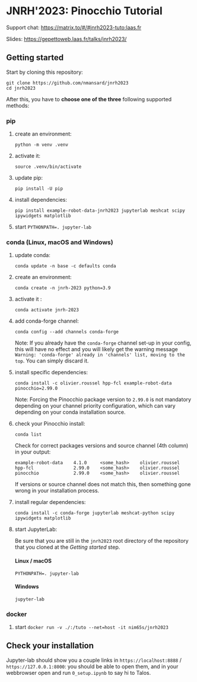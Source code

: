 # JNRH'2023: Pinocchio Tutorial

Support chat: <https://matrix.to/#/#jnrh2023-tuto:laas.fr>

Slides: <https://gepettoweb.laas.fr/talks/jnrh2023/>

## Getting started

Start by cloning this repository:
```
git clone https://github.com/nmansard/jnrh2023
cd jnrh2023
```

After this, you have to **choose one of the three** following supported methods:

### pip

1. create an environment:

    `python -m venv .venv`

2. activate it:

    `source .venv/bin/activate`

3. update pip:

    `pip install -U pip`

4. install dependencies:

    `pip install example-robot-data-jnrh2023 jupyterlab meshcat scipy ipywidgets matplotlib`

5. start `PYTHONPATH=. jupyter-lab`


### conda (Linux, macOS and Windows)

1. update conda:

    `conda update -n base -c defaults conda`

2. create an environment:

    `conda create -n jnrh-2023 python=3.9`

3. activate it :

    `conda activate jnrh-2023`

4. add conda-forge channel:

    `conda config --add channels conda-forge`
   
    Note: If you already have the `conda-forge` channel set-up in your config, this will have no effect and you will likely get the warning message `Warning: 'conda-forge' already in 'channels' list, moving to the top`. You can simply discard it.

6. install specific dependencies:

    `conda install -c olivier.roussel hpp-fcl example-robot-data pinocchio=2.99.0`

    Note: Forcing the Pinocchio package version to `2.99.0` is not mandatory depending on your channel priority configuration, which can vary depending on your conda installation source.

8. check your Pinocchio install:

    `conda list`

   Check for correct packages versions and source channel (4th column) in your output:
   ```
   example-robot-data    4.1.0     <some_hash>    olivier.roussel
   hpp-fcl               2.99.0    <some_hash>    olivier.roussel 
   pinocchio             2.99.0    <some_hash>    olivier.roussel
   ```
   If versions or source channel does not match this, then something gone wrong in your installation process.

9. install regular dependencies:

    `conda install -c conda-forge jupyterlab meshcat-python scipy ipywidgets matplotlib`

10. start JupyterLab:
   
    Be sure that you are still in the `jnrh2023` root directory of the repository that you cloned at the *Getting started* step.
    #### Linux / macOS
    `PYTHONPATH=. jupyter-lab`

    #### Windows
    `jupyter-lab`

### docker

1. start `docker run -v ./:/tuto --net=host -it nim65s/jnrh2023`

## Check your installation

Jupyter-lab should show you a couple links in `https://localhost:8888` / `https://127.0.0.1:8000`: you should be able
to open them, and in your webbrowser open and run `0_setup.ipynb` to say hi to Talos.
